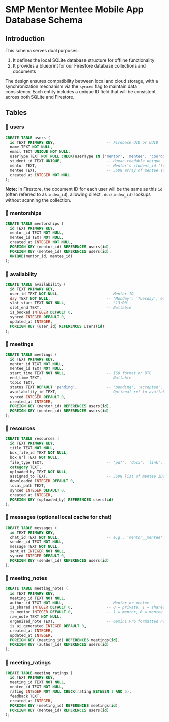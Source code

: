 # SMP Mentor Mentee Mobile App Database Schema

## Introduction

This schema serves dual purposes:
1. It defines the local SQLite database structure for offline functionality
2. It provides a blueprint for our Firestore database collections and documents

The design ensures compatibility between local and cloud storage, with a synchronization mechanism via the `synced` flag to maintain data consistency. Each entity includes a unique ID field that will be consistent across both SQLite and Firestore.

## Tables

### 🔹 users
```sql
CREATE TABLE users (
  id TEXT PRIMARY KEY,                       -- Firebase UID or UUID
  name TEXT NOT NULL,
  email TEXT UNIQUE NOT NULL,
  userType TEXT NOT NULL CHECK(userType IN ('mentor', 'mentee', 'coordinator')),
  student_id TEXT UNIQUE,                    -- Human-readable unique identifier
  mentor TEXT,                               -- Mentor's student_id (for mentees)
  mentee TEXT,                               -- JSON array of mentee student_ids (for mentors, up to 3)
  created_at INTEGER NOT NULL
);
```
**Note:** In Firestore, the document ID for each user will be the same as this `id` (often referred to as `index_id`), allowing direct `.doc(index_id)` lookups without scanning the collection.

### 🔹 mentorships
```sql
CREATE TABLE mentorships (
  id TEXT PRIMARY KEY,
  mentor_id TEXT NOT NULL,
  mentee_id TEXT NOT NULL,
  created_at INTEGER NOT NULL,
  FOREIGN KEY (mentor_id) REFERENCES users(id),
  FOREIGN KEY (mentee_id) REFERENCES users(id),
  UNIQUE(mentor_id, mentee_id)
);
```

### 🔹 availability
```sql
CREATE TABLE availability (
  id TEXT PRIMARY KEY,
  user_id TEXT NOT NULL,                     -- Mentor ID
  day TEXT NOT NULL,                         -- 'Monday', 'Tuesday', etc.
  slot_start TEXT NOT NULL,                  -- '13:00'
  slot_end TEXT,                             -- Nullable
  is_booked INTEGER DEFAULT 0,
  synced INTEGER DEFAULT 0,
  updated_at INTEGER,
  FOREIGN KEY (user_id) REFERENCES users(id)
);
```

### 🔹 meetings
```sql
CREATE TABLE meetings (
  id TEXT PRIMARY KEY,
  mentor_id TEXT NOT NULL,
  mentee_id TEXT NOT NULL,
  start_time TEXT NOT NULL,                  -- ISO format or UTC
  end_time TEXT,                             -- Nullable
  topic TEXT,
  status TEXT DEFAULT 'pending',             -- 'pending', 'accepted', 'rejected'
  availability_id TEXT,                      -- Optional ref to availability
  synced INTEGER DEFAULT 0,
  created_at INTEGER,
  FOREIGN KEY (mentor_id) REFERENCES users(id),
  FOREIGN KEY (mentee_id) REFERENCES users(id)
);
```

### 🔹 resources
```sql
CREATE TABLE resources (
  id TEXT PRIMARY KEY,
  title TEXT NOT NULL,
  box_file_id TEXT NOT NULL,
  box_url TEXT NOT NULL,
  file_type TEXT,                            -- 'pdf', 'docx', 'link', etc.
  category TEXT,
  uploaded_by TEXT NOT NULL,
  assigned_to TEXT,                          -- JSON list of mentee IDs (or separate table if needed)
  downloaded INTEGER DEFAULT 0,
  local_path TEXT,
  synced INTEGER DEFAULT 0,
  created_at INTEGER,
  FOREIGN KEY (uploaded_by) REFERENCES users(id)
);
```

### 🔹 messages (optional local cache for chat)
```sql
CREATE TABLE messages (
  id TEXT PRIMARY KEY,
  chat_id TEXT NOT NULL,                     -- e.g., 'mentor__mentee'
  sender_id TEXT NOT NULL,
  message TEXT NOT NULL,
  sent_at INTEGER NOT NULL,
  synced INTEGER DEFAULT 0,
  FOREIGN KEY (sender_id) REFERENCES users(id)
);
```

### 🔹 meeting_notes
```sql
CREATE TABLE meeting_notes (
  id TEXT PRIMARY KEY,
  meeting_id TEXT NOT NULL,
  author_id TEXT NOT NULL,                   -- Mentor or mentee
  is_shared INTEGER DEFAULT 0,               -- 0 = private, 1 = shared
  is_mentor INTEGER DEFAULT 0,               -- 1 = mentor, 0 = mentee
  raw_note TEXT NOT NULL,
  organized_note TEXT,                       -- Gemini Pro formatted notes
  is_ai_generated INTEGER DEFAULT 0,
  created_at INTEGER,
  updated_at INTEGER,
  FOREIGN KEY (meeting_id) REFERENCES meetings(id),
  FOREIGN KEY (author_id) REFERENCES users(id)
);
```

### 🔹 meeting_ratings
```sql
CREATE TABLE meeting_ratings (
  id TEXT PRIMARY KEY,
  meeting_id TEXT NOT NULL,
  mentee_id TEXT NOT NULL,
  rating INTEGER NOT NULL CHECK(rating BETWEEN 1 AND 5),
  feedback TEXT,
  created_at INTEGER,
  FOREIGN KEY (meeting_id) REFERENCES meetings(id),
  FOREIGN KEY (mentee_id) REFERENCES users(id)
);
``` 